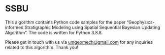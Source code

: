 
# SSBU
This algorithm contains Python code samples for the paper “Geophysics-informed Stratigraphic Modeling using Spatial Sequential Bayesian Updating Algorithm”. The code is written for Python 3.8.8. 

Please get in touch with us via umgeomech@gmail.com for any inquiries related to this algorithm. Thank you!
